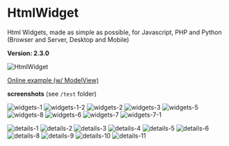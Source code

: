# HtmlWidget

Html Widgets, made as simple as possible, for Javascript, PHP and Python (Browser and Server, Desktop and Mobile)


**Version: 2.3.0**


![HtmlWidget](/htmlwidget.jpg)


[Online example (w/ ModelView)](https://foo123.github.io/examples/htmlwidget/)

**screenshots** (see `/test` folder)


![widgets-1](/screenshots/widgets-1.png)
![widgets-1-2](/screenshots/widgets-1-2.png)
![widgets-2](/screenshots/widgets-2.png)
![widgets-3](/screenshots/widgets-3.png)
![widgets-5](/screenshots/widgets-5.png)
![widgets-8](/screenshots/widgets-8.png)
![widgets-6](/screenshots/widgets-6.png)
![widgets-7](/screenshots/widgets-7.png)
![widgets-7-1](/screenshots/widgets-7-1.png)

![details-1](/screenshots/details-1.png)
![details-2](/screenshots/details-2.png)
![details-3](/screenshots/details-3.png)
![details-4](/screenshots/details-4.png)
![details-5](/screenshots/details-5.png)
![details-6](/screenshots/details-6.png)
![details-8](/screenshots/details-8.png)
![details-9](/screenshots/details-9.png)
![details-10](/screenshots/details-10.png)
![details-11](/screenshots/details-11.png)
